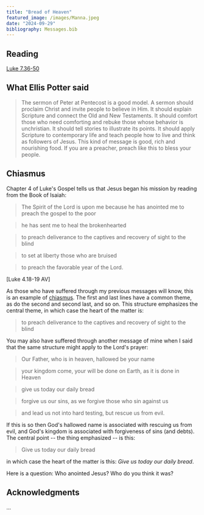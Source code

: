 ```yaml
---
title: "Bread of Heaven"
featured_image: /images/Manna.jpeg
date: "2024-09-29"
bibliography: Messages.bib
---
```


## Reading

[Luke 7.36-50](https://www.crosswire.org/study/parallelstudy.jsp?key=Luke+7%3A36#cv)

## What Ellis Potter said

> The sermon of Peter at Pentecost is a good model.  A sermon should proclaim Christ and invite people to believe in Him.  It should explain Scripture and connect the Old and New Testaments.  It should comfort those who need comforting and rebuke those whose behavior is unchristian.  It should tell stories to illustrate its points. It should apply Scripture to contemporary life and teach people how to live and think as followers of Jesus.  This kind of message is good, rich and nourishing food.  If you are a preacher, preach like this to bless your people.

## Chiasmus

Chapter 4 of Luke's Gospel tells us that Jesus began his mission by reading from the Book of Isaiah:

> The Spirit of the Lord is upon me because he has anointed me to preach the gospel to the poor

> he has sent me to heal the brokenhearted

> to preach deliverance to the captives and recovery of sight to the blind

> to set at liberty those who are bruised

> to preach the favorable year of the Lord.

[Luke 4.18-19 AV]

As those who have suffered through my previous messages will know, this is an example of [chiasmus](https://en.wikipedia.org/wiki/Chiasmus). The first and last lines have a common theme, as do the second and second last, and so on. This structure emphasizes the central theme, in which case the heart of the matter is:

> to preach deliverance to the captives and recovery of sight to the blind

You may also have suffered through another message of mine when I said that the same structure might apply to the Lord's prayer:

> Our Father, who is in heaven, hallowed be your name

> your kingdom come, your will be done on Earth, as it is done in Heaven

> give us today our daily bread

> forgive us our sins, as we forgive those who sin against us

> and lead us not into hard testing, but rescue us from evil.

If this is so then God's hallowed name is associated with rescuing us from evil, and God's kingdom is associated with forgiveness of sins (and debts). The central point -- the thing emphasized -- is this:

> Give us today our daily bread


in which case the heart of the matter is this: *Give us today our daily bread*.

Here is a question: Who anointed Jesus? Who do you think it was?

## Acknowledgments

...
